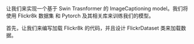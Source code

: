 让我们来实现一个基于 Swin Trasnformer 的 ImageCaptioning model。我们将使用 Flickr8k 数据集 和 Pytorch 及其相关库来训练我们的模型。

首先，让我们来编写加载 Flickr8k 的代码，并且设计 FlickrDataset 类来加载数据。
